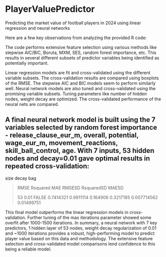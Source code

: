 # PlayerValuePredictor

Predicting the market value of football players in 2024 using linear regression and neural networks

Here are a few key observations from analyzing the provided R code:

The code performs extensive feature selection using various methods like stepwise AIC/BIC, Boruta, MXM, SES, random forest importance, etc. This results in several different subsets of predictor variables being identified as potentially important.

Linear regression models are fit and cross-validated using the different variable subsets. The cross-validation results are compared using boxplots of the RMSE. The stepwise AIC and BIC models seem to perform similarly well.
Neural network models are also tuned and cross-validated using the promising variable subsets. Tuning parameters like number of hidden nodes, weight decay are optimized. The cross-validated performance of the neural nets are compared.

## A final neural network model is built using the 7 variables selected by random forest importance - release_clause_eur_m, overall, potential, wage_eur_m, movement_reactions, skill_ball_control, age. With 7 inputs, 53 hidden nodes and decay=0.01 gave optimal results in repeated cross-validation:
size decay bag 

> RMSE Rsquared MAE RMSESD RsquaredSD MAESD
> 
> 53 0.01 FALSE 0.7414321 0.9911114 0.164906 0.3217185 0.007714562 0.01499751
>
> 
This final model outperforms the linear regression models in cross-validation. Further tuning of the max iterations parameter showed some overfit after 1000-1500 iterations.
In summary, a neural network with 7 key predictors, 1 hidden layer of 53 nodes, weight decay regularization of 0.01 and ~1000 iterations provides a robust, high-performing model to predict player value based on this data and methodology. The extensive feature selection and cross-validated model comparisons lend confidence to this being a reliable model.
